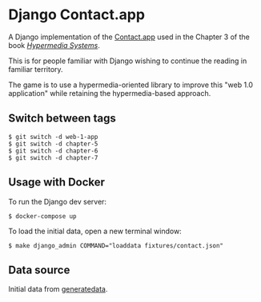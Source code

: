 # Django Contact.app

A Django implementation of the [Contact.app](https://github.com/bigskysoftware/contact-app) used in the Chapter 3 of the book [*Hypermedia Systems*](https://hypermedia.systems/a-web-1-0-application/).

This is for people familiar with Django wishing to continue the reading in familiar territory.

The game is to use a hypermedia-oriented library to improve this "web 1.0 application" while retaining the hypermedia-based approach.

## Switch between tags

    $ git switch -d web-1-app
    $ git switch -d chapter-5
    $ git switch -d chapter-6
    $ git switch -d chapter-7

## Usage with Docker

To run the Django dev server:

    $ docker-compose up

To load the initial data, open a new terminal window:

    $ make django_admin COMMAND="loaddata fixtures/contact.json"

## Data source

Initial data from [generatedata](https://github.com/benkeen/generatedata).
